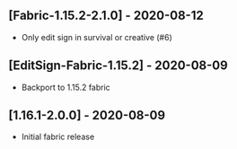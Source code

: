 ## [Fabric-1.15.2-2.1.0] - 2020-08-12
* Only edit sign in survival or creative (#6)

## [EditSign-Fabric-1.15.2] - 2020-08-09
- Backport to 1.15.2 fabric

## [1.16.1-2.0.0] - 2020-08-09
- Initial fabric release
